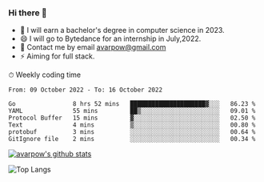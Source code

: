 ### Hi there 👋
<!--I have been a GitHub member for [![Years Badge](https://badges.pufler.dev/years/avarpow)](https://badges.pufler.dev)-->
- 🌱 I will earn a bachelor's degree in computer science in 2023.
- 😄 I will go to Bytedance for an internship in July,2022.
- 💬 Contact me by email avarpow@gmail.com
- ⚡ Aiming for full stack.

<!--💻 Coding Activity Logging

[![Commits Badge](https://badges.pufler.dev/commits/weekly/avarpow)](https://badges.pufler.dev)-->

⏱ Weekly coding time
<!--START_SECTION:waka-->

```text
From: 09 October 2022 - To: 16 October 2022

Go                8 hrs 52 mins   █████████████████████▓░░░   86.23 %
YAML              55 mins         ██▒░░░░░░░░░░░░░░░░░░░░░░   09.01 %
Protocol Buffer   15 mins         ▓░░░░░░░░░░░░░░░░░░░░░░░░   02.50 %
Text              4 mins          ▒░░░░░░░░░░░░░░░░░░░░░░░░   00.80 %
protobuf          3 mins          ░░░░░░░░░░░░░░░░░░░░░░░░░   00.64 %
GitIgnore file    2 mins          ░░░░░░░░░░░░░░░░░░░░░░░░░   00.34 %
```

<!--END_SECTION:waka-->

[![avarpow's github stats](https://github-readme-stats.vercel.app/api?username=avarpow&count_private=true&show_icons=true&hide=issues&hide_border=true)](https://github.com/anuraghazra/github-readme-stats)

![Top Langs](https://github-readme-stats.vercel.app/api/top-langs/?username=avarpow&layout=compact&hide_border=true) 
<!--[![avarpow's wakatime stats](https://github-readme-stats.vercel.app/api/wakatime?username=avarpow)](https://github.com/anuraghazra/github-readme-stats)-->
